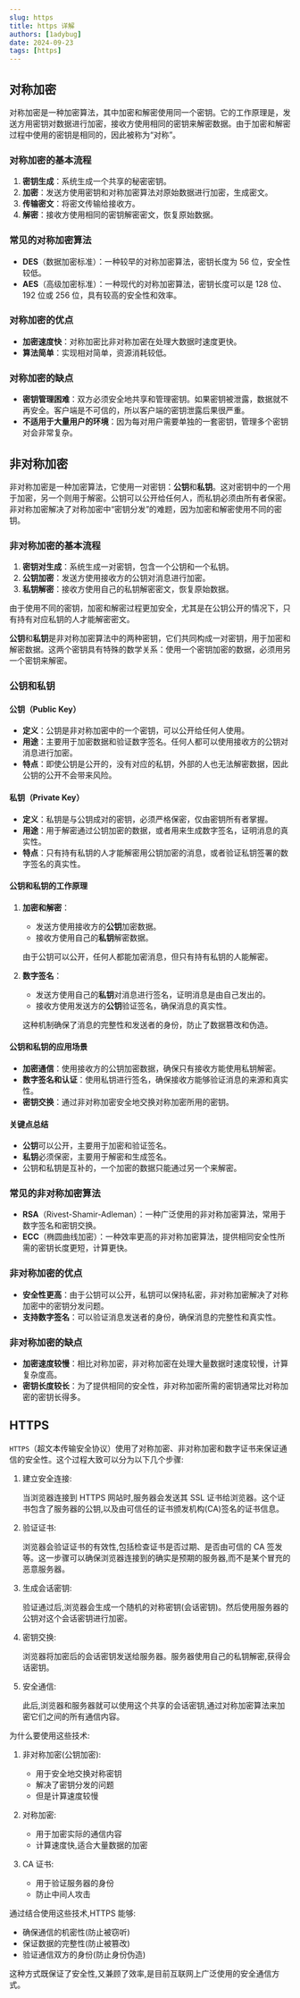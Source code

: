 ```yaml
---
slug: https
title: https 详解
authors: [1adybug]
date: 2024-09-23
tags: [https]
---
```


## 对称加密

对称加密是一种加密算法，其中加密和解密使用同一个密钥。它的工作原理是，发送方用密钥对数据进行加密，接收方使用相同的密钥来解密数据。由于加密和解密过程中使用的密钥是相同的，因此被称为“对称”。

### 对称加密的基本流程

1. **密钥生成**：系统生成一个共享的秘密密钥。
2. **加密**：发送方使用密钥和对称加密算法对原始数据进行加密，生成密文。
3. **传输密文**：将密文传输给接收方。
4. **解密**：接收方使用相同的密钥解密密文，恢复原始数据。

### 常见的对称加密算法

- **DES**（数据加密标准）：一种较早的对称加密算法，密钥长度为 56 位，安全性较低。
- **AES**（高级加密标准）：一种现代的对称加密算法，密钥长度可以是 128 位、192 位或 256 位，具有较高的安全性和效率。

### 对称加密的优点

- **加密速度快**：对称加密比非对称加密在处理大数据时速度更快。
- **算法简单**：实现相对简单，资源消耗较低。

### 对称加密的缺点

- **密钥管理困难**：双方必须安全地共享和管理密钥。如果密钥被泄露，数据就不再安全。客户端是不可信的，所以客户端的密钥泄露后果很严重。
- **不适用于大量用户的环境**：因为每对用户需要单独的一套密钥，管理多个密钥对会非常复杂。

## 非对称加密

非对称加密是一种加密算法，它使用一对密钥：**公钥**和**私钥**。这对密钥中的一个用于加密，另一个则用于解密。公钥可以公开给任何人，而私钥必须由所有者保密。非对称加密解决了对称加密中“密钥分发”的难题，因为加密和解密使用不同的密钥。

### 非对称加密的基本流程

1. **密钥对生成**：系统生成一对密钥，包含一个公钥和一个私钥。
2. **公钥加密**：发送方使用接收方的公钥对消息进行加密。
3. **私钥解密**：接收方使用自己的私钥解密密文，恢复原始数据。

由于使用不同的密钥，加密和解密过程更加安全，尤其是在公钥公开的情况下，只有持有对应私钥的人才能解密密文。

**公钥**和**私钥**是非对称加密算法中的两种密钥，它们共同构成一对密钥，用于加密和解密数据。这两个密钥具有特殊的数学关系：使用一个密钥加密的数据，必须用另一个密钥来解密。

### 公钥和私钥

#### 公钥（Public Key）

- **定义**：公钥是非对称加密中的一个密钥，可以公开给任何人使用。
- **用途**：主要用于加密数据和验证数字签名。任何人都可以使用接收方的公钥对消息进行加密。
- **特点**：即使公钥是公开的，没有对应的私钥，外部的人也无法解密数据，因此公钥的公开不会带来风险。

#### 私钥（Private Key）

- **定义**：私钥是与公钥成对的密钥，必须严格保密，仅由密钥所有者掌握。
- **用途**：用于解密通过公钥加密的数据，或者用来生成数字签名，证明消息的真实性。
- **特点**：只有持有私钥的人才能解密用公钥加密的消息，或者验证私钥签署的数字签名的真实性。

#### 公钥和私钥的工作原理

1. **加密和解密**：

   - 发送方使用接收方的**公钥**加密数据。
   - 接收方使用自己的**私钥**解密数据。

   由于公钥可以公开，任何人都能加密消息，但只有持有私钥的人能解密。

2. **数字签名**：

   - 发送方使用自己的**私钥**对消息进行签名，证明消息是由自己发出的。
   - 接收方使用发送方的**公钥**验证签名，确保消息的真实性。

   这种机制确保了消息的完整性和发送者的身份，防止了数据篡改和伪造。

#### 公钥和私钥的应用场景

- **加密通信**：使用接收方的公钥加密数据，确保只有接收方能使用私钥解密。
- **数字签名和认证**：使用私钥进行签名，确保接收方能够验证消息的来源和真实性。
- **密钥交换**：通过非对称加密安全地交换对称加密所用的密钥。

#### 关键点总结

- **公钥**可以公开，主要用于加密和验证签名。
- **私钥**必须保密，主要用于解密和生成签名。
- 公钥和私钥是互补的，一个加密的数据只能通过另一个来解密。

### 常见的非对称加密算法

- **RSA**（Rivest-Shamir-Adleman）：一种广泛使用的非对称加密算法，常用于数字签名和密钥交换。
- **ECC**（椭圆曲线加密）：一种效率更高的非对称加密算法，提供相同安全性所需的密钥长度更短，计算更快。

### 非对称加密的优点

- **安全性更高**：由于公钥可以公开，私钥可以保持私密，非对称加密解决了对称加密中的密钥分发问题。
- **支持数字签名**：可以验证消息发送者的身份，确保消息的完整性和真实性。

### 非对称加密的缺点

- **加密速度较慢**：相比对称加密，非对称加密在处理大量数据时速度较慢，计算复杂度高。
- **密钥长度较长**：为了提供相同的安全性，非对称加密所需的密钥通常比对称加密的密钥长得多。

## HTTPS

`HTTPS`（超文本传输安全协议）使用了对称加密、非对称加密和数字证书来保证通信的安全性。这个过程大致可以分为以下几个步骤:

1. 建立安全连接:

   当浏览器连接到 HTTPS 网站时,服务器会发送其 SSL 证书给浏览器。这个证书包含了服务器的公钥,以及由可信任的证书颁发机构(CA)签名的证书信息。

2. 验证证书:

   浏览器会验证证书的有效性,包括检查证书是否过期、是否由可信的 CA 签发等。这一步骤可以确保浏览器连接到的确实是预期的服务器,而不是某个冒充的恶意服务器。

3. 生成会话密钥:

   验证通过后,浏览器会生成一个随机的对称密钥(会话密钥)。然后使用服务器的公钥对这个会话密钥进行加密。

4. 密钥交换:

   浏览器将加密后的会话密钥发送给服务器。服务器使用自己的私钥解密,获得会话密钥。

5. 安全通信:

   此后,浏览器和服务器就可以使用这个共享的会话密钥,通过对称加密算法来加密它们之间的所有通信内容。

为什么要使用这些技术:

1. 非对称加密(公钥加密):

   - 用于安全地交换对称密钥
   - 解决了密钥分发的问题
   - 但是计算速度较慢

2. 对称加密:

   - 用于加密实际的通信内容
   - 计算速度快,适合大量数据的加密

3. CA 证书:
   - 用于验证服务器的身份
   - 防止中间人攻击

通过结合使用这些技术,HTTPS 能够:

- 确保通信的机密性(防止被窃听)
- 保证数据的完整性(防止被篡改)
- 验证通信双方的身份(防止身份伪造)

这种方式既保证了安全性,又兼顾了效率,是目前互联网上广泛使用的安全通信方式。
